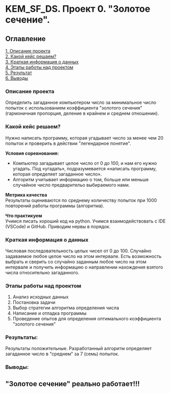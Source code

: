 # KEM_SF_DS.   Проект 0.   "Золотое сечение".

## Оглавление  
[1. Описание проекта](.README.md#Описание-проекта)  
[2. Какой кейс решаем?](.README.md#Какой-кейс-решаем)  
[3. Краткая информация о данных](.README.md#Краткая-информация-о-данных)  
[4. Этапы работы над проектом](.README.md#Этапы-работы-над-проектом)  
[5. Результат](.README.md#Результат)    
[6. Выводы](.README.md#Выводы) 

### Описание проекта    
Определить загаданное компьютером число за минимальное число попыток c использованием коэффициента "золотого сечения" (гармоничная пропорция, деление в крайнем и среднем отношении).


### Какой кейс решаем?    
Нужно написать программу, которая угадывает число за менее чем 20 попыток и проверить в действии "легендарное понятие".

**Условия соревнования:**  
- Компьютер загадывает целое число от 0 до 100, и нам его нужно угадать. Под «угадать», подразумевается «написать программу, которая определяет загаданное число».
- Алгоритм учитывает информацию о том, больше или меньше случайное число предварительо выбираемого нами.

**Метрика качества**     
Результаты оцениваются по среднему количеству попыток при 1000 повторений работы программы (алгоритма).

**Что практикуем**     
Учимся писать хороший код на python. Учимся взаимодействовать с IDE (VSCode) и GitHub. Приводим нервы в порядок.


### Краткая информация о данных
Числовая последовательность целых чисел от 0 до 100. Случайно задаваемое любое целое число на этом интервале. Есть возможность выбрать и сверить со случайно заданным любое число на этом интервале и получить информацию о направлении нахождения взятого числа относительно загаданного.
  

### Этапы работы над проектом  
1. Анализ исходных данных
2. Постановка задачи
3. Выбор стратегии алгоритма определения числа
4. Написание и отладка программы
5. Проведение опытов для определения оптимального коэффициента "золотого  сечения"

### Результаты:  
Результаты положительные. Разработанный алгоритм определяет загаданное число в "среднем" за 7 (семь) попыток.


### Выводы:  
## "Золотое сечение" реально работает!!!
